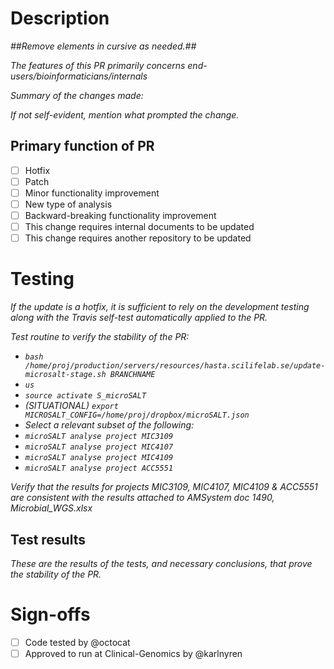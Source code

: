 # Description
_##Remove elements in cursive as needed.##_

_The features of this PR primarily concerns end-users/bioinformaticians/internals_

_Summary of the changes made:_

_If not self-evident, mention what prompted the change._

## Primary function of PR
- [ ] Hotfix
- [ ] Patch
- [ ] Minor functionality improvement
- [ ] New type of analysis
- [ ] Backward-breaking functionality improvement
- [ ] This change requires internal documents to be updated
- [ ] This change requires another repository to be updated

# Testing
_If the update is a hotfix, it is sufficient to rely on the development testing along with the Travis self-test automatically applied to the PR._

_Test routine to verify the stability of the PR:_
- _`bash /home/proj/production/servers/resources/hasta.scilifelab.se/update-microsalt-stage.sh BRANCHNAME`_
- _`us`_
- _`source activate S_microSALT`_
- _(SITUATIONAL) `export MICROSALT_CONFIG=/home/proj/dropbox/microSALT.json`_
- _Select a relevant subset of the following:_
- _`microSALT analyse project MIC3109`_
- _`microSALT analyse project MIC4107`_
- _`microSALT analyse project MIC4109`_
- _`microSALT analyse project ACC5551`_

_Verify that the results for projects MIC3109, MIC4107, MIC4109 & ACC5551 are consistent with the results attached to AMSystem doc 1490, Microbial_WGS.xlsx_

## Test results
_These are the results of the tests, and necessary conclusions, that prove the stability of the PR._

# Sign-offs
- [ ] Code tested by @octocat
- [ ] Approved to run at Clinical-Genomics by @karlnyren
